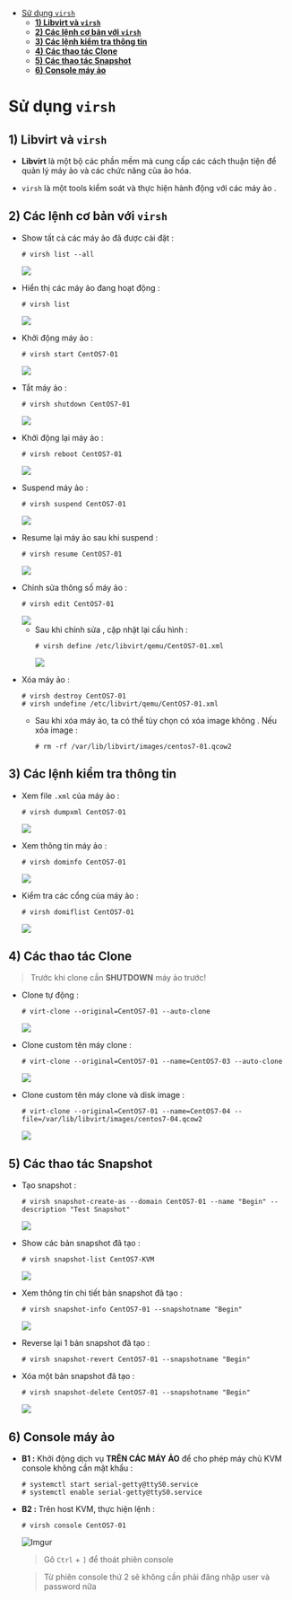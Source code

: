 - [Sử dụng `virsh`](#sử-dụng-virsh)
  - [**1) Libvirt và `virsh`**](#1-libvirt-và-virsh)
  - [**2) Các lệnh cơ bản với `virsh`**](#2-các-lệnh-cơ-bản-với-virsh)
  - [**3) Các lệnh kiểm tra thông tin**](#3-các-lệnh-kiểm-tra-thông-tin)
  - [**4) Các thao tác Clone**](#4-các-thao-tác-clone)
  - [**5) Các thao tác Snapshot**](#5-các-thao-tác-snapshot)
  - [**6) Console máy ảo**](#6-console-máy-ảo)
# Sử dụng `virsh`
## **1) Libvirt và `virsh`**
- **Libvirt** là một bộ các phần mềm mà cung cấp các cách thuận tiện để quản lý máy ảo và các chức năng của ảo hóa. 

- `virsh` là một tools kiểm soát và thực hiện hành động với các máy ảo .
## **2) Các lệnh cơ bản với `virsh`**
- Show tất cả các máy ảo đã được cài đặt :
    ```
    # virsh list --all
    ```
    <img src=https://i.imgur.com/R8kJLUL.png>

- Hiển thị các máy ảo đang hoạt động :
    ```
    # virsh list
    ```
    <img src=https://i.imgur.com/m7ahyaj.png>

- Khởi động máy ảo :
    ```
    # virsh start CentOS7-01
    ```
    <img src=https://i.imgur.com/NFodMvH.png>

- Tắt máy ảo :
    ```
    # virsh shutdown CentOS7-01
    ```
    <img src=https://i.imgur.com/kBKbZQP.png>

- Khởi động lại máy ảo :
    ```
    # virsh reboot CentOS7-01
    ```
    <img src=https://i.imgur.com/zofG4HI.png>

- Suspend máy ảo :
    ```
    # virsh suspend CentOS7-01
    ```
    <img src=https://i.imgur.com/3ZWdQ14.png>

- Resume lại máy ảo sau khi suspend :
    ```
    # virsh resume CentOS7-01
    ```
    <img src=https://i.imgur.com/IKeMiXs.png>

- Chỉnh sửa thông số máy ảo :
    ```
    # virsh edit CentOS7-01
    ```
    <img src=https://i.imgur.com/yWLZ3vB.png>

    - Sau khi chỉnh sửa , cập nhật lại cấu hình :   
        ```
        # virsh define /etc/libvirt/qemu/CentOS7-01.xml
        ```
        <img src=https://i.imgur.com/PhKLdZw.png>

- Xóa máy ảo :
    ```
    # virsh destroy CentOS7-01
    # virsh undefine /etc/libvirt/qemu/CentOS7-01.xml
    ```
    - Sau khi xóa máy ảo, ta có thể tùy chọn có xóa image không . Nếu xóa image :
        ```
        # rm -rf /var/lib/libvirt/images/centos7-01.qcow2
        ```
## **3) Các lệnh kiểm tra thông tin**
- Xem file `.xml` của máy ảo :
    ```
    # virsh dumpxml CentOS7-01
    ```
    <img src=https://i.imgur.com/BZvXe2M.png>

- Xem thông tin máy ảo :
    ```
    # virsh dominfo CentOS7-01
    ```
    <img src=https://i.imgur.com/3CrUIVz.png>

- Kiểm tra các cổng của máy ảo :
    ```
    # virsh domiflist CentOS7-01
    ```
    <img src=https://i.imgur.com/mJg4oQ1.png>

## **4) Các thao tác Clone**
> Trước khi clone cần **SHUTDOWN** máy ảo trước!
- Clone tự động :
    ```
    # virt-clone --original=CentOS7-01 --auto-clone
    ```
    <img src=https://i.imgur.com/j53lAcm.png>

- Clone custom tên máy clone :
    ```
    # virt-clone --original=CentOS7-01 --name=CentOS7-03 --auto-clone
    ```
    <img src=https://i.imgur.com/DLzZDMe.png>
    
- Clone custom tên máy clone và disk image :
    ```
    # virt-clone --original=CentOS7-01 --name=CentOS7-04 --file=/var/lib/libvirt/images/centos7-04.qcow2
    ```
    <img src=https://i.imgur.com/QsGFUd8.png>

## **5) Các thao tác Snapshot**
- Tạo snapshot :
    ```
    # virsh snapshot-create-as --domain CentOS7-01 --name "Begin" --description "Test Snapshot"
    ```
    <img src=https://i.imgur.com/mm6fPJl.png>

- Show các bản snapshot đã tạo :
    ```
    # virsh snapshot-list CentOS7-KVM
    ```
    <img src=https://i.imgur.com/vgWrwM7.png>

- Xem thông tin chi tiết bản snapshot đã tạo :
    ```
    # virsh snapshot-info CentOS7-01 --snapshotname "Begin"
    ```
    <img src=https://i.imgur.com/kCBX9wM.png>

- Reverse lại 1 bản snapshot đã tạo :
    ```
    # virsh snapshot-revert CentOS7-01 --snapshotname "Begin"
    ```
- Xóa một bản snapshot đã tạo :
    ```
    # virsh snapshot-delete CentOS7-01 --snapshotname "Begin"
    ```
    <img src=https://i.imgur.com/FZl4vFU.png>

## **6) Console máy ảo**
- **B1 :** Khởi động dịch vụ **TRÊN CÁC MÁY ẢO** để cho phép máy chủ KVM console không cần mật khẩu :
    ```
    # systemctl start serial-getty@ttyS0.service
    # systemctl enable serial-getty@ttyS0.service
    ```
- **B2 :** Trên host KVM, thực hiện lệnh :
    ```
    # virsh console CentOS7-01
    ```
    ![Imgur](https://i.imgur.com/I1ZYrjc.png)
    
    > Gõ `Ctrl` + `]` để thoát phiên console
    
    > Từ phiên console thứ 2 sẽ không cần phải đăng nhập user và password nữa